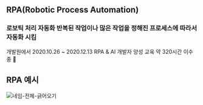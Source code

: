 ## RPA(Robotic Process Automation)
### 로보틱 처리 자동화 반복된 작업이나 많은 작업을 정해진 프로세스에 따라서 자동화 시킴
개발원에서 2020.10.26  ~ 2020.12.13 RPA & AI 개발자 양성 교육 약 320시간 이수중 🔧

## RPA 예시
![네임-전체-긁어오기](https://user-images.githubusercontent.com/41174265/97837637-f109a700-1d21-11eb-954e-7e64a2856b79.gif)

